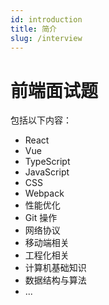 ```yaml
---
id: introduction
title: 简介
slug: /interview
---
```


# 前端面试题

包括以下内容：

- React
- Vue
- TypeScript
- JavaScript
- CSS
- Webpack
- 性能优化
- Git 操作
- 网络协议
- 移动端相关
- 工程化相关
- 计算机基础知识
- 数据结构与算法
- ...
